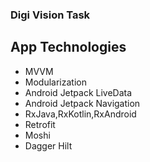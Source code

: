 ### Digi Vision Task

## App Technologies

* MVVM
* Modularization
* Android Jetpack LiveData 
* Android Jetpack Navigation
* RxJava,RxKotlin,RxAndroid 
* Retrofit
* Moshi
* Dagger Hilt 
